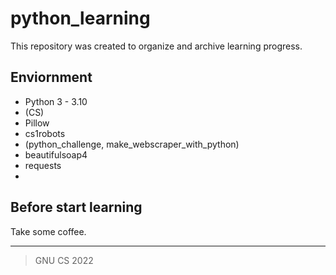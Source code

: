 # python_learning
This repository was created to organize and archive learning progress.

## Enviornment
- Python 3 - 3.10
- (CS)
- Pillow
- cs1robots
- (python_challenge, make_webscraper_with_python)
- beautifulsoap4
- requests
- 

## Before start learning
Take some coffee.


---
> GNU CS 2022
